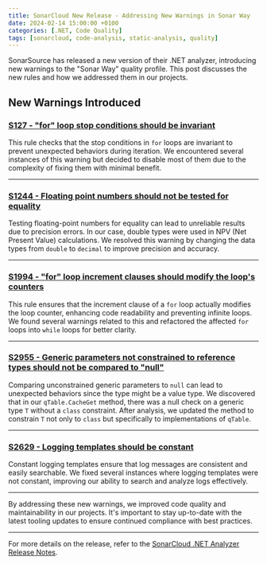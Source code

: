 ```yaml
---
title: SonarCloud New Release - Addressing New Warnings in Sonar Way
date: 2024-02-14 15:00:00 +0100
categories: [.NET, Code Quality]
tags: [sonarcloud, code-analysis, static-analysis, quality]
---
```


SonarSource has released a new version of their .NET analyzer, introducing new warnings to the "Sonar Way" quality profile. This post discusses the new rules and how we addressed them in our projects.

## New Warnings Introduced

### [S127 - "for" loop stop conditions should be invariant](https://sonarsource.github.io/rspec/#/rspec/S127/csharp)

This rule checks that the stop conditions in `for` loops are invariant to prevent unexpected behaviors during iteration. We encountered several instances of this warning but decided to disable most of them due to the complexity of fixing them with minimal benefit.

---

### [S1244 - Floating point numbers should not be tested for equality](https://sonarsource.github.io/rspec/#/rspec/S1244/csharp)

Testing floating-point numbers for equality can lead to unreliable results due to precision errors. In our case, double types were used in NPV (Net Present Value) calculations. We resolved this warning by changing the data types from `double` to `decimal` to improve precision and accuracy.

---

### [S1994 - "for" loop increment clauses should modify the loop's counters](https://sonarsource.github.io/rspec/#/rspec/S1994/csharp)

This rule ensures that the increment clause of a `for` loop actually modifies the loop counter, enhancing code readability and preventing infinite loops. We found several warnings related to this and refactored the affected `for` loops into `while` loops for better clarity.

---

### [S2955 - Generic parameters not constrained to reference types should not be compared to "null"](https://sonarsource.github.io/rspec/#/rspec/S2955/csharp)

Comparing unconstrained generic parameters to `null` can lead to unexpected behaviors since the type might be a value type. We discovered that in our `qTable.CacheGet` method, there was a null check on a generic type `T` without a `class` constraint. After analysis, we updated the method to constrain `T` not only to `class` but specifically to implementations of `qTable`.

---

### [S2629 - Logging templates should be constant](https://sonarsource.github.io/rspec/#/rspec/S2629/csharp)

Constant logging templates ensure that log messages are consistent and easily searchable. We fixed several instances where logging templates were not constant, improving our ability to search and analyze logs effectively.

---

By addressing these new warnings, we improved code quality and maintainability in our projects. It's important to stay up-to-date with the latest tooling updates to ensure continued compliance with best practices.

---

For more details on the release, refer to the [SonarCloud .NET Analyzer Release Notes](https://github.com/SonarSource/sonar-dotnet/releases/tag/9.21.0.86780).